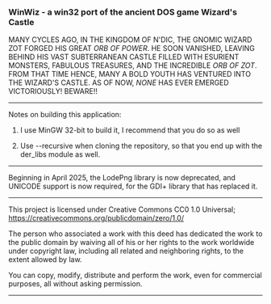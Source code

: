 ### WinWiz - a win32 port of the ancient DOS game Wizard's Castle

MANY CYCLES AGO, IN THE KINGDOM OF N'DIC, THE GNOMIC
WIZARD ZOT FORGED HIS GREAT *ORB OF POWER*.  HE SOON
VANISHED, LEAVING BEHIND HIS VAST SUBTERRANEAN CASTLE
FILLED WITH ESURIENT MONSTERS, FABULOUS TREASURES,
AND THE INCREDIBLE *ORB OF ZOT*.  FROM THAT TIME HENCE,
MANY A BOLD YOUTH HAS VENTURED INTO THE WIZARD'S CASTLE.
AS OF NOW, *NONE* HAS EVER EMERGED VICTORIOUSLY!  BEWARE!!

****************************************************************************************
Notes on building this application:

1. I use MinGW 32-bit to build it, I recommend that you do so as well

2. Use --recursive when cloning the repository, so that you end up with the der_libs module as well.

****************************************************************************************
Beginning in April 2025, the LodePng library is now deprecated,
and UNICODE support is now required, for the GDI+ library that has replaced it.

****************************************************************************************
This project is licensed under Creative Commons CC0 1.0 Universal;  
https://creativecommons.org/publicdomain/zero/1.0/

The person who associated a work with this deed has dedicated the work to the
public domain by waiving all of his or her rights to the work worldwide under
copyright law, including all related and neighboring rights, to the extent
allowed by law.

You can copy, modify, distribute and perform the work, even for commercial
purposes, all without asking permission. 

****************************************************************************************
